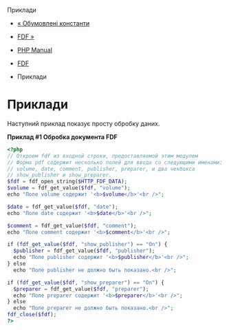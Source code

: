 Приклади

-   [« Обумовлені константи](fdf.constants.md)
    
-   [FDF »](ref.fdf.md)
    
-   [PHP Manual](index.md)
    
-   [FDF](book.fdf.md)
    
-   Приклади
    

# Приклади

Наступний приклад показує просту обробку даних.

**Приклад #1 Обробка документа FDF**

```php
<?php
// Откроем fdf из входной строки, предоставляемой этим модулем
// Форма pdf содержит несколько полей для ввода со следующими именами:
// volume, date, comment, publisher, preparer, и два чекбокса
// show_publisher и show_preparer.
$fdf = fdf_open_string($HTTP_FDF_DATA);
$volume = fdf_get_value($fdf, "volume");
echo "Поле volume содержит '<b>$volume</b>'<br />";

$date = fdf_get_value($fdf, "date");
echo "Поле date содержит '<b>$date</b>'<br />";

$comment = fdf_get_value($fdf, "comment");
echo "Поле comment содержит '<b>$comment</b>'<br />";

if (fdf_get_value($fdf, "show_publisher") == "On") {
  $publisher = fdf_get_value($fdf, "publisher");
  echo "Поле publisher содержит '<b>$publisher</b>'<br />";
} else
  echo "Поле publisher не должно быть показано.<br />";

if (fdf_get_value($fdf, "show_preparer") == "On") {
  $preparer = fdf_get_value($fdf, "preparer");
  echo "Поле preparer содержит '<b>$preparer</b>'<br />";
} else
  echo "Поле preparer не должно быть показано.<br />";
fdf_close($fdf);
?>
```